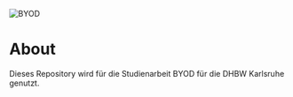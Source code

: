 ![BYOD](https://blogs.air-watch.com/wp-content/uploads/2013/12/byod-devices.png)

# About
Dieses Repository wird für die Studienarbeit BYOD für die DHBW Karlsruhe genutzt.

